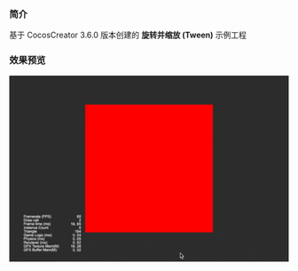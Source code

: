 ### 简介

基于 CocosCreator 3.6.0 版本创建的 **旋转并缩放 (Tween)** 示例工程

### 效果预览
![image](../../../gif/202203/2022030504.gif)
